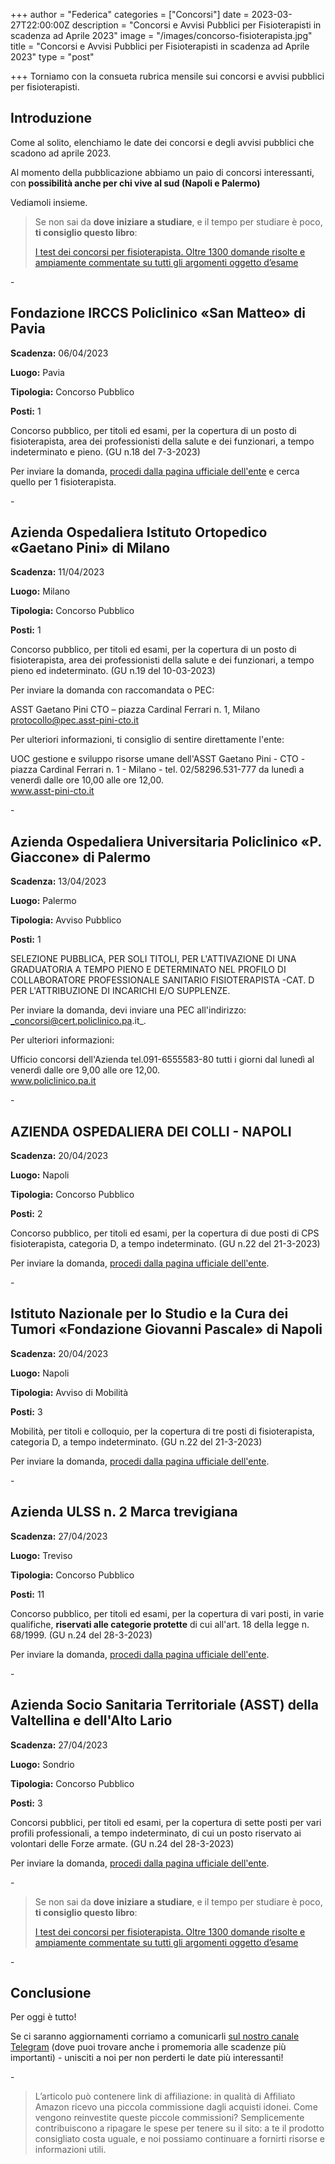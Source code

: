+++
author = "Federica"
categories = ["Concorsi"]
date = 2023-03-27T22:00:00Z
description = "Concorsi e Avvisi Pubblici per Fisioterapisti in scadenza ad Aprile 2023"
image = "/images/concorso-fisioterapista.jpg"
title = "Concorsi e Avvisi Pubblici per Fisioterapisti in scadenza ad Aprile 2023"
type = "post"

+++
Torniamo con la consueta rubrica mensile sui concorsi e avvisi pubblici per fisioterapisti.

## Introduzione

Come al solito, elenchiamo le date dei concorsi e degli avvisi pubblici che scadono ad aprile 2023.

Al momento della pubblicazione abbiamo un paio di concorsi interessanti, con **possibilità anche per chi vive al sud (Napoli e Palermo)**

Vediamoli insieme.

> Se non sai da **dove iniziare a studiare**, e il tempo per studiare è poco, **ti consiglio questo libro**:
>
> [I test dei concorsi per fisioterapista. Oltre 1300 domande risolte e ampiamente commentate su tutti gli argomenti oggetto d’esame](https://amzn.to/3WC4uhm "I test dei concorsi per fisioterapista. Oltre 1300 domande risolte e ampiamente commentate su tutti gli argomenti oggetto d'esame | Amazon.it")

\-

## Fondazione IRCCS Policlinico «San Matteo» di Pavia

**Scadenza:** 06/04/2023

**Luogo:** Pavia

**Tipologia:** Concorso Pubblico

**Posti:** 1

Concorso pubblico, per titoli ed esami, per la copertura di un posto di fisioterapista, area dei professionisti della salute e dei funzionari, a tempo indeterminato e pieno. (GU n.18 del 7-3-2023)

Per inviare la domanda, [procedi dalla pagina ufficiale dell'ente](http://www.sanmatteo.org/site/home/il-san-matteo/bandi-e-concorsi/cardCatassistenza---procedure-selettive.171.1.20.1.html "Ospedale San Matteo Pavia, Concorsi") e cerca quello per 1 fisioterapista.

\-

## Azienda Ospedaliera Istituto Ortopedico «Gaetano Pini» di Milano

**Scadenza:** 11/04/2023

**Luogo:** Milano

**Tipologia:** Concorso Pubblico

**Posti:** 1

Concorso pubblico, per titoli ed esami, per la copertura di un posto di fisioterapista, area dei professionisti della salute e dei funzionari, a tempo pieno ed indeterminato. (GU n.19 del 10-03-2023)

Per inviare la domanda con raccomandata o PEC:

ASST Gaetano Pini CTO – piazza Cardinal Ferrari n. 1, Milano  
protocollo@pec.asst-pini-cto.it

Per ulteriori informazioni, ti consiglio di sentire direttamente l'ente:

UOC gestione e sviluppo risorse umane dell'ASST Gaetano Pini - CTO - piazza Cardinal Ferrari n. 1 - Milano - tel. 02/58296.531-777 da lunedì a venerdì dalle ore 10,00 alle ore 12,00.  
www.asst-pini-cto.it

\-

## Azienda Ospedaliera Universitaria Policlinico «P. Giaccone» di Palermo

**Scadenza:** 13/04/2023

**Luogo:** Palermo

**Tipologia:** Avviso Pubblico

**Posti:** 1

SELEZIONE PUBBLICA, PER SOLI TITOLI, PER L'ATTIVAZIONE DI UNA GRADUATORIA A TEMPO PIENO E DETERMINATO NEL PROFILO DI COLLABORATORE PROFESSIONALE SANITARIO FISIOTERAPISTA -CAT. D PER L'ATTRIBUZIONE DI INCARICHI E/O SUPPLENZE.

Per inviare la domanda, devi inviare una PEC all'indirizzo: _concorsi@cert.policlinico.pa.it_.

Per ulteriori informazioni:

Ufficio concorsi dell'Azienda tel.091-6555583-80 tutti i giorni dal lunedì al venerdì dalle ore 9,00 alle ore 12,00.  
www.policlinico.pa.it

\-

## AZIENDA OSPEDALIERA DEI COLLI - NAPOLI

**Scadenza:** 20/04/2023

**Luogo:** Napoli

**Tipologia:** Concorso Pubblico

**Posti:** 2

Concorso pubblico, per titoli ed esami, per la copertura di due posti di CPS fisioterapista, categoria D, a tempo indeterminato. (GU n.22 del 21-3-2023)

Per inviare la domanda, [procedi dalla pagina ufficiale dell'ente](https://ospedalideicolli.iscrizioneconcorsi.it/ "Ospedale Delli Colli - Iscrizione Concorsi").

\-

## Istituto Nazionale per lo Studio e la Cura dei Tumori «Fondazione Giovanni Pascale» di Napoli

**Scadenza:** 20/04/2023

**Luogo:** Napoli

**Tipologia:** Avviso di Mobilità

**Posti:** 3

Mobilità, per titoli e colloquio, per la copertura di tre posti di fisioterapista, categoria D, a tempo indeterminato. (GU n.22 del 21-3-2023)

Per inviare la domanda, [procedi dalla pagina ufficiale dell'ente](https://istitutotumorina.portaleamministrazionetrasparente.it/ "Istituto Nazionale per lo Studio e la Cura dei Tumori «Fondazione Giovanni Pascale» di Napoli, 3 fisioterapisti").

\-

## Azienda ULSS n. 2 Marca trevigiana

**Scadenza:** 27/04/2023

**Luogo:** Treviso

**Tipologia:** Concorso Pubblico

**Posti:** 11

Concorso pubblico, per titoli ed esami, per la copertura di vari posti, in varie qualifiche, **riservati alle categorie protette** di cui all'art. 18 della legge n. 68/1999. (GU n.24 del 28-3-2023)

Per inviare la domanda, [procedi dalla pagina ufficiale dell'ente](https://aulss2veneto.iscrizioneconcorsi.it/ "AZIENDA ULSS N. 2 MARCA TREVIGIANA, 11 VARI POSTI, IN VARIE QUALIFICHE, RISERVATI ALLE CATEGORIE PROTETTE").

\-

## Azienda Socio Sanitaria Territoriale (ASST) della Valtellina e dell'Alto Lario

**Scadenza:** 27/04/2023

**Luogo:** Sondrio

**Tipologia:** Concorso Pubblico

**Posti:** 3

Concorsi pubblici, per titoli ed esami, per la copertura di sette posti per vari profili professionali, a tempo indeterminato, di cui un posto riservato ai volontari delle Forze armate. (GU n.24 del 28-3-2023)

Per inviare la domanda, [procedi dalla pagina ufficiale dell'ente](https://asst-val.iscrizioneconcorsi.it/ "ASST DELLA VALTELLINA E DELL'ALTO LARIO , 3 FISIOTERAPISTI").

\-

> Se non sai da **dove iniziare a studiare**, e il tempo per studiare è poco, **ti consiglio questo libro**:
>
> [I test dei concorsi per fisioterapista. Oltre 1300 domande risolte e ampiamente commentate su tutti gli argomenti oggetto d’esame](https://amzn.to/3WC4uhm "I test dei concorsi per fisioterapista. Oltre 1300 domande risolte e ampiamente commentate su tutti gli argomenti oggetto d'esame | Amazon.it")

\-

## Conclusione

Per oggi è tutto!

Se ci saranno aggiornamenti corriamo a comunicarli [sul nostro canale Telegram](https://t.me/fisioterapisti_official "Fisioterapisti") (dove puoi trovare anche i promemoria alle scadenze più importanti) - unisciti a noi per non perderti le date più interessanti!

\-

> L’articolo può contenere link di affiliazione: in qualità di Affiliato Amazon ricevo una piccola commissione dagli acquisti idonei. Come vengono reinvestite queste piccole commissioni? Semplicemente contribuiscono a ripagare le spese per tenere su il sito: a te il prodotto consigliato costa uguale, e noi possiamo continuare a fornirti risorse e informazioni utili.